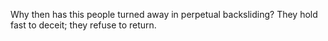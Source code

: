 Why then has this people turned away in perpetual backsliding? They hold fast to deceit; they refuse to return.
